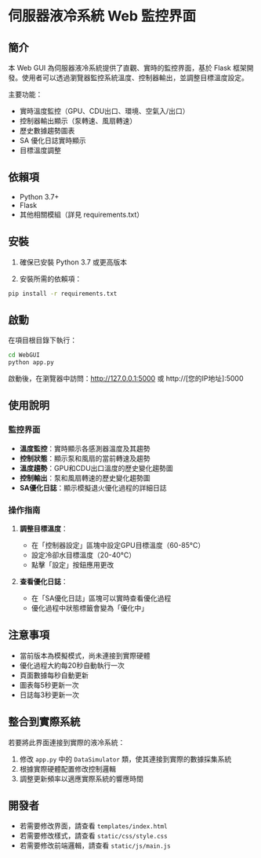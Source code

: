 # 伺服器液冷系統 Web 監控界面

## 簡介

本 Web GUI 為伺服器液冷系統提供了直觀、實時的監控界面，基於 Flask 框架開發。使用者可以透過瀏覽器監控系統溫度、控制器輸出，並調整目標溫度設定。

主要功能：
- 實時溫度監控（GPU、CDU出口、環境、空氣入/出口）
- 控制器輸出顯示（泵轉速、風扇轉速）
- 歷史數據趨勢圖表
- SA 優化日誌實時顯示
- 目標溫度調整

## 依賴項

- Python 3.7+
- Flask
- 其他相關模組（詳見 requirements.txt）

## 安裝

1. 確保已安裝 Python 3.7 或更高版本

2. 安裝所需的依賴項：
```bash
pip install -r requirements.txt
```

## 啟動

在項目根目錄下執行：
```bash
cd WebGUI
python app.py
```

啟動後，在瀏覽器中訪問：http://127.0.0.1:5000 或 http://[您的IP地址]:5000

## 使用說明

### 監控界面

- **溫度監控**：實時顯示各感測器溫度及其趨勢
- **控制狀態**：顯示泵和風扇的當前轉速及趨勢
- **溫度趨勢**：GPU和CDU出口溫度的歷史變化趨勢圖
- **控制輸出**：泵和風扇轉速的歷史變化趨勢圖
- **SA優化日誌**：顯示模擬退火優化過程的詳細日誌

### 操作指南

1. **調整目標溫度**：
   - 在「控制器設定」區塊中設定GPU目標溫度（60-85°C）
   - 設定冷卻水目標溫度（20-40°C）
   - 點擊「設定」按鈕應用更改

2. **查看優化日誌**：
   - 在「SA優化日誌」區塊可以實時查看優化過程
   - 優化過程中狀態標籤會變為「優化中」

## 注意事項

- 當前版本為模擬模式，尚未連接到實際硬體
- 優化過程大約每20秒自動執行一次
- 頁面數據每秒自動更新
- 圖表每5秒更新一次
- 日誌每3秒更新一次

## 整合到實際系統

若要將此界面連接到實際的液冷系統：

1. 修改 `app.py` 中的 `DataSimulator` 類，使其連接到實際的數據採集系統
2. 根據實際硬體配置修改控制邏輯
3. 調整更新頻率以適應實際系統的響應時間

## 開發者

- 若需要修改界面，請查看 `templates/index.html`
- 若需要修改樣式，請查看 `static/css/style.css`
- 若需要修改前端邏輯，請查看 `static/js/main.js` 